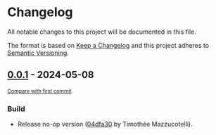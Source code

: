 # Changelog

All notable changes to this project will be documented in this file.

The format is based on [Keep a Changelog](http://keepachangelog.com/en/1.0.0/)
and this project adheres to [Semantic Versioning](http://semver.org/spec/v2.0.0.html).

<!-- insertion marker -->
## [0.0.1](https://github.com/mkdocstrings/typescript/releases/tag/0.0.1) - 2024-05-08

<small>[Compare with first commit](https://github.com/mkdocstrings/typescript/compare/00cd6f133945a103d9e71cc6b413c0738a07f9d1...0.0.1)</small>

### Build

- Release no-op version ([04dfa30](https://github.com/mkdocstrings/typescript/commit/04dfa30942014a113806f9ad5981718a620a6532) by Timothée Mazzucotelli).
